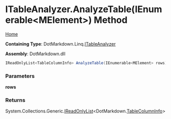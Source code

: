 <a name="_top"></a>

# ITableAnalyzer\.AnalyzeTable\(IEnumerable\<MElement>\) Method

[Home](../../../../README.md#_top)

**Containing Type**: DotMarkdown\.Linq\.[ITableAnalyzer](../README.md#_top)

**Assembly**: DotMarkdown\.dll

```csharp
IReadOnlyList<TableColumnInfo> AnalyzeTable(IEnumerable<MElement> rows)
```

### Parameters

**rows**

### Returns

System\.Collections\.Generic\.[IReadOnlyList](https://docs.microsoft.com/en-us/dotnet/api/system.collections.generic.ireadonlylist-1)\<DotMarkdown\.[TableColumnInfo](../../../TableColumnInfo/README.md#_top)>

